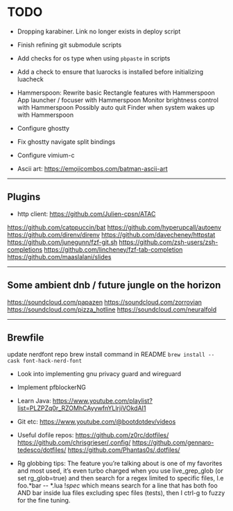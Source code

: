 # TODO


- Dropping karabiner. Link no longer exists in deploy script

- Finish refining git submodule scripts
- Add checks for os type when using `pbpaste` in scripts
- Add a check to ensure that luarocks is installed before initializing luacheck

- Hammerspoon:
    Rewrite basic Rectangle features with Hammerspoon
    App launcher / focuser with Hammerspoon
    Monitor brightness control with Hammerspoon
    Possibly auto quit Finder when system wakes up with Hammerspoon



- Configure ghostty
- Fix ghostty navigate split bindings

- Configure vimium-c

- Ascii art: https://emojicombos.com/batman-ascii-art

---

## Plugins

- http client: https://github.com/Julien-cpsn/ATAC

https://github.com/catppuccin/bat
https://github.com/hyperupcall/autoenv
https://github.com/direnv/direnv
https://github.com/davecheney/httpstat
https://github.com/junegunn/fzf-git.sh
https://github.com/zsh-users/zsh-completions
https://github.com/lincheney/fzf-tab-completion
https://github.com/maaslalani/slides

---

## Some ambient dnb / future jungle on the horizon

https://soundcloud.com/papazen
https://soundcloud.com/zorrovian
https://soundcloud.com/pizza_hotline
https://soundcloud.com/neuralfold

---

## Brewfile

update nerdfont repo brew install command in README `brew install --cask font-hack-nerd-font`

- Look into implementing gnu privacy guard and wireguard
- Implement pfblockerNG


- Learn Java: https://www.youtube.com/playlist?list=PLZPZq0r_RZOMhCAyywfnYLlrjiVOkdAI1
- Git etc: https://www.youtube.com/@bootdotdev/videos

- Useful dofile repos:
    https://github.com/z0rc/dotfiles/
    https://github.com/chrisgrieser/.config/
    https://github.com/gennaro-tedesco/dotfiles/
    https://github.com/Phantas0s/.dotfiles/

- Rg globbing tips:
The feature you’re talking about is one of my favorites and most used, it’s even turbo charged when you use live_grep_glob (or set rg_glob=true) and then search for a regex limited to specific files, I.e foo.*bar -- *.lua !*spec* which means search for a line that has both foo AND bar inside lua files excluding spec files (tests), then I ctrl-g to fuzzy for the fine tuning.
